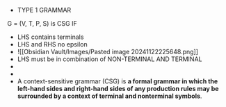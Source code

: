 - TYPE 1 GRAMMAR

G = (V, T, P, S) is CSG IF 
- LHS contains terminals
- LHS and RHS no epsilon
- ![[Obsidian Vault/Images/Pasted image 20241122225648.png]]
- LHS must be in combination of NON-TERMINAL AND TERMINAL
- 
- 
- A context-sensitive grammar (CSG) is **a formal grammar in which the left-hand sides and right-hand sides of any production rules may be surrounded by a context of terminal and nonterminal symbols**.